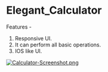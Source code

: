 
# Elegant_Calculator
Features - 
1) Responsive UI.
2) It can perform all basic operations.
3) IOS like UI.

[![Calculator-Screenshot.png](https://i.postimg.cc/nzqysW22/Calculator-Screenshot.png)](https://postimg.cc/phXG4qg5)
